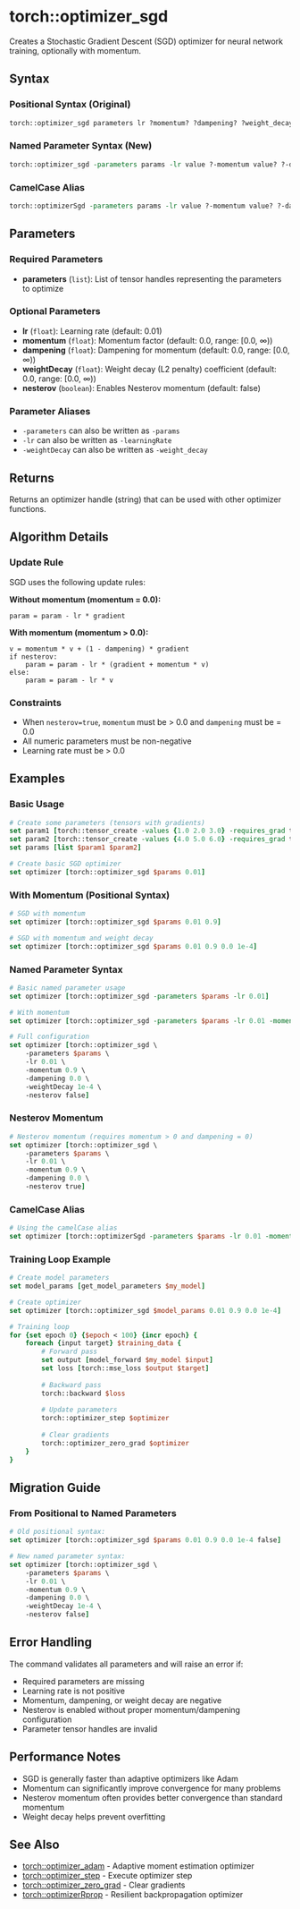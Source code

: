# torch::optimizer_sgd

Creates a Stochastic Gradient Descent (SGD) optimizer for neural network training, optionally with momentum.

## Syntax

### Positional Syntax (Original)
```tcl
torch::optimizer_sgd parameters lr ?momentum? ?dampening? ?weight_decay? ?nesterov?
```

### Named Parameter Syntax (New)
```tcl
torch::optimizer_sgd -parameters params -lr value ?-momentum value? ?-dampening value? ?-weightDecay value? ?-nesterov bool?
```

### CamelCase Alias
```tcl
torch::optimizerSgd -parameters params -lr value ?-momentum value? ?-dampening value? ?-weightDecay value? ?-nesterov bool?
```

## Parameters

### Required Parameters
- **parameters** (`list`): List of tensor handles representing the parameters to optimize

### Optional Parameters
- **lr** (`float`): Learning rate (default: 0.01)
- **momentum** (`float`): Momentum factor (default: 0.0, range: [0.0, ∞))
- **dampening** (`float`): Dampening for momentum (default: 0.0, range: [0.0, ∞))
- **weightDecay** (`float`): Weight decay (L2 penalty) coefficient (default: 0.0, range: [0.0, ∞))
- **nesterov** (`boolean`): Enables Nesterov momentum (default: false)

### Parameter Aliases
- `-parameters` can also be written as `-params`
- `-lr` can also be written as `-learningRate`
- `-weightDecay` can also be written as `-weight_decay`

## Returns
Returns an optimizer handle (string) that can be used with other optimizer functions.

## Algorithm Details

### Update Rule
SGD uses the following update rules:

**Without momentum (momentum = 0.0):**
```
param = param - lr * gradient
```

**With momentum (momentum > 0.0):**
```
v = momentum * v + (1 - dampening) * gradient
if nesterov:
    param = param - lr * (gradient + momentum * v)
else:
    param = param - lr * v
```

### Constraints
- When `nesterov=true`, `momentum` must be > 0.0 and `dampening` must be = 0.0
- All numeric parameters must be non-negative
- Learning rate must be > 0.0

## Examples

### Basic Usage
```tcl
# Create some parameters (tensors with gradients)
set param1 [torch::tensor_create -values {1.0 2.0 3.0} -requires_grad true]
set param2 [torch::tensor_create -values {4.0 5.0 6.0} -requires_grad true]
set params [list $param1 $param2]

# Create basic SGD optimizer
set optimizer [torch::optimizer_sgd $params 0.01]
```

### With Momentum (Positional Syntax)
```tcl
# SGD with momentum
set optimizer [torch::optimizer_sgd $params 0.01 0.9]

# SGD with momentum and weight decay
set optimizer [torch::optimizer_sgd $params 0.01 0.9 0.0 1e-4]
```

### Named Parameter Syntax
```tcl
# Basic named parameter usage
set optimizer [torch::optimizer_sgd -parameters $params -lr 0.01]

# With momentum
set optimizer [torch::optimizer_sgd -parameters $params -lr 0.01 -momentum 0.9]

# Full configuration
set optimizer [torch::optimizer_sgd \
    -parameters $params \
    -lr 0.01 \
    -momentum 0.9 \
    -dampening 0.0 \
    -weightDecay 1e-4 \
    -nesterov false]
```

### Nesterov Momentum
```tcl
# Nesterov momentum (requires momentum > 0 and dampening = 0)
set optimizer [torch::optimizer_sgd \
    -parameters $params \
    -lr 0.01 \
    -momentum 0.9 \
    -dampening 0.0 \
    -nesterov true]
```

### CamelCase Alias
```tcl
# Using the camelCase alias
set optimizer [torch::optimizerSgd -parameters $params -lr 0.01 -momentum 0.9]
```

### Training Loop Example
```tcl
# Create model parameters
set model_params [get_model_parameters $my_model]

# Create optimizer
set optimizer [torch::optimizer_sgd $model_params 0.01 0.9 0.0 1e-4]

# Training loop
for {set epoch 0} {$epoch < 100} {incr epoch} {
    foreach {input target} $training_data {
        # Forward pass
        set output [model_forward $my_model $input]
        set loss [torch::mse_loss $output $target]
        
        # Backward pass
        torch::backward $loss
        
        # Update parameters
        torch::optimizer_step $optimizer
        
        # Clear gradients
        torch::optimizer_zero_grad $optimizer
    }
}
```

## Migration Guide

### From Positional to Named Parameters
```tcl
# Old positional syntax:
set optimizer [torch::optimizer_sgd $params 0.01 0.9 0.0 1e-4 false]

# New named parameter syntax:
set optimizer [torch::optimizer_sgd \
    -parameters $params \
    -lr 0.01 \
    -momentum 0.9 \
    -dampening 0.0 \
    -weightDecay 1e-4 \
    -nesterov false]
```

## Error Handling

The command validates all parameters and will raise an error if:
- Required parameters are missing
- Learning rate is not positive
- Momentum, dampening, or weight decay are negative
- Nesterov is enabled without proper momentum/dampening configuration
- Parameter tensor handles are invalid

## Performance Notes

- SGD is generally faster than adaptive optimizers like Adam
- Momentum can significantly improve convergence for many problems
- Nesterov momentum often provides better convergence than standard momentum
- Weight decay helps prevent overfitting

## See Also

- [torch::optimizer_adam](optimizer_adam.md) - Adaptive moment estimation optimizer
- [torch::optimizer_step](optimizer_step.md) - Execute optimizer step
- [torch::optimizer_zero_grad](optimizer_zero_grad.md) - Clear gradients
- [torch::optimizerRprop](optimizer_rprop.md) - Resilient backpropagation optimizer 